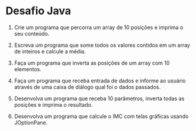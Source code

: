 # Desafio Java

1. Crie um programa que percorra um array de 10 posições e imprima o seu conteúdo.

2. Escreva um programa que some todos os valores contidos em um array de inteiros e calcule a média.

3. Faça um programa que inverta as posições de um array com 10 elementos.

4. Faça um programa que receba entrada de dados  e informe ao usuário através de uma caixa de diálogo qual foi o dados passados.

5. Desenvolva um programa que receba 10 parâmetros, inverta todas as posições e imprima o resultado.

6. Desenvolva um programa que calcule o IMC com telas gráficas usando JOptionPane.